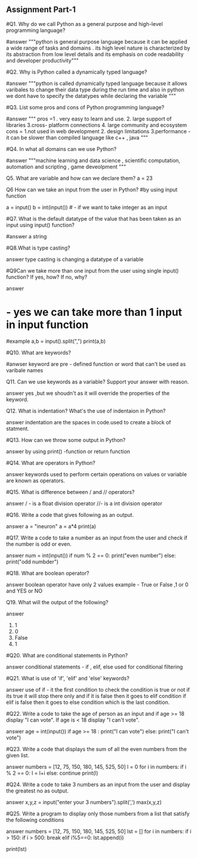 ## Assignment Part-1
#Q1. Why do we call Python as a general purpose and high-level programming language?

#answer 
"""python is general purpose language because it can be applied a wide range of tasks and domains . its high level nature is characterized by its abstraction from low level details and its emphasis on code readability and developer productivity"""



#Q2. Why is Python called a dynamically typed language?

#answer
"""python is called dynamically typed language because it allows varibales to change their data type during the run time and also in python we dont have to specify the datatypes while declaring the variable """


#Q3. List some pros and cons of Python programming language?

#answer
""" pros  =1 . very easy to learn and use.
2. large support of libraries
3.cross- platform connections 
4. large community and ecosystem
cons = 1.not used in web development 
2. design limitations
3.performance - it can be slower than compiled language like c++ , java 
"""

#Q4. In what all domains can we use Python?

#answer
"""machine learning and data science , scientific computation, automation and scripting , game deveolpment """

Q5. What are variable and how can we declare them?
a = 23

Q6 How can we take an input from the user in Python?
#by using input function 

a = input() 
b = int(input())  # -  if we want to take integer as an input

#Q7. What is the default datatype of the value that has been taken as an input using input() function? 

#answer
a string

#Q8.What is type casting?

answer
type casting is changing a datatype of a variable


#Q9Can we take more than one input from the user using single input() function? If yes, how? If no, why?

answer
# - yes we can take more than 1 input in input function
#example
a,b  = input().split(",")
print(a,b)

#Q10. What are keywords?

#anwser
keyword are pre - defined function or word that can't be used as varibale names


Q11. Can we use keywords as a variable? Support your answer with reason.

answer
yes ,but we shoudn't as it will override the properties of the keyword.


Q12. What is indentation? What's the use of indentaion in Python?

answer
indentation are the spaces in code.used to create a block of statment.


#Q13. How can we throw some output in Python?

answer
by using print() -function or return function

#Q14. What are operators in Python?

answer
keywords used to perform certain operations on values or variable are known as operators.

#Q15. What is difference between / and // operators?

answer
/ -  is a float division operator
//- is a int division operator

#Q16. Write a code that gives following as an output.

answer
a = "ineuron"
a = a*4
print(a)

#Q17. Write a code to take a number as an input from the user and check if the number is odd or even.

answer
num = int(input())
if num % 2 == 0:
    print("even number")
else:
    print("odd numbder")

#Q18. What are boolean operator?

answer
boolean operator have only 2 values example - True or False 
,1 or 0 and YES or NO

Q19. What will the output of the following?

answer
1. 1
2. 0
3. False
4. 1

#Q20. What are conditional statements in Python?

answer
conditional statements - if , elif, else used for conditional filtering

#Q21. What is use of 'if', 'elif' and 'else' keywords?

answer
use of if - it the first condition to check the condition is true or not if its true it will stop there only and if it is false then it goes to elif condition if elif is false then it goes to else condition which is the last condition.


#Q22. Write a code to take the age of person as an input and if age >= 18 display "I can vote". If age is < 18 display "I can't vote".

answer
age = int(input())
if age >= 18 :
    print("I can vote")
else:
    print("I can't vote")


#Q23. Write a code that displays the sum of all the even numbers from the given list.


answer
numbers = [12, 75, 150, 180, 145, 525, 50]
l = 0
for i in numbers:
    if i % 2 == 0:
        l = l+i
    else:
        continue
print(l)


#Q24. Write a code to take 3 numbers as an input from the user and display the greatest no as output.

answer
x,y,z = input("enter your 3 numbers").split(',')
max(x,y,z)

#Q25. Write a program to display only those numbers from a list that satisfy the following conditions


answer
numbers = [12, 75, 150, 180, 145, 525, 50]
lst = []
for i in numbers:
  if i > 150:
    if i > 500:
      break
  elif i%5==0:
    lst.append(i) 

print(lst)